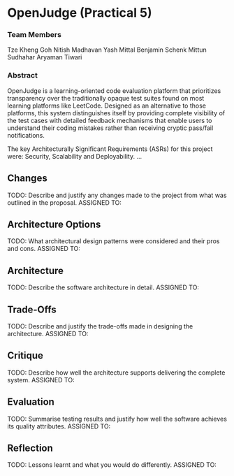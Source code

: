 # OpenJudge (Practical 5)

### Team Members
Tze Kheng Goh
Nitish Madhavan
Yash Mittal
Benjamin Schenk
Mittun Sudhahar
Aryaman Tiwari 

### Abstract
OpenJudge is a learning-oriented code evaluation platform that prioritizes transparency over the 
traditionally opaque test suites found on most learning platforms like LeetCode. Designed as an 
alternative to those platforms, this system distinguishes itself by providing complete visibility 
of the test cases with detailed feedback mechanisms that enable users to understand their coding 
mistakes rather than receiving cryptic pass/fail notifications. 

The key Architecturally Significant Requirements (ASRs) for this project were: Security, Scalability
and Deployability. 
...

## Changes
TODO: Describe and justify any changes made to the project from what was outlined in the proposal.
ASSIGNED TO:

## Architecture Options
TODO: What architectural design patterns were considered and their pros and cons.
ASSIGNED TO:

## Architecture
TODO: Describe the software architecture in detail.
ASSIGNED TO:

## Trade-Offs
TODO: Describe and justify the trade-offs made in designing the architecture.
ASSIGNED TO:

## Critique
TODO: Describe how well the architecture supports delivering the complete system.
ASSIGNED TO:

## Evaluation
TODO: Summarise testing results and justify how well the software achieves its quality attributes.
ASSIGNED TO:

## Reflection
TODO: Lessons learnt and what you would do differently.
ASSIGNED TO: